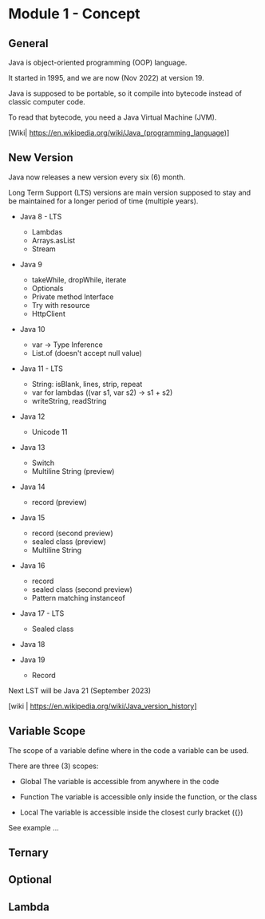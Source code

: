 # Module 1 - Concept

## General

Java is object-oriented programming (OOP) language.

It started in 1995, and we are now (Nov 2022) at version 19.

Java is supposed to be portable, so it compile into bytecode instead of classic computer code.

To read that bytecode, you need a Java Virtual Machine (JVM).

[Wiki| https://en.wikipedia.org/wiki/Java_(programming_language)]


## New Version

Java now releases a new version every six (6) month.

Long Term Support (LTS) versions are main version supposed to stay and be maintained for a longer period of time (multiple years).

- Java 8 - LTS
  - Lambdas
  - Arrays.asList
  - Stream

- Java 9
  - takeWhile, dropWhile, iterate
  - Optionals
  - Private method Interface
  - Try with resource
  - HttpClient

- Java 10
  - var -> Type Inference
  - List.of (doesn't accept null value)

- Java 11 - LTS
  - String: isBlank, lines, strip, repeat
  - var for lambdas ((var s1, var s2) -> s1 + s2)
  - writeString, readString

- Java 12
  - Unicode 11

- Java 13
  - Switch
  - Multiline String (preview)

- Java 14
  - record (preview)

- Java 15
  - record (second preview)
  - sealed class (preview)
  - Multiline String

- Java 16
  - record
  - sealed class (second preview)
  - Pattern matching instanceof

- Java 17 - LTS
  - Sealed class

- Java 18

- Java 19
  - Record


Next LST will be Java 21 (September 2023)

[wiki | https://en.wikipedia.org/wiki/Java_version_history]


## Variable Scope

The scope of a variable define where in the code a variable can be used.

There are three (3) scopes:

- Global
  The variable is accessible from anywhere in the code

- Function
  The variable is accessible only inside the function, or the class

- Local
  The variable is accessible inside the closest curly bracket ({})

See example ...


## Ternary



## Optional



## Lambda




